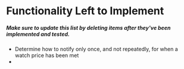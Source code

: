 # Functionality Left to Implement
##### Make sure to update this list by deleting items after they've been implemented and tested.

- Determine how to notify only once, and not repeatedly, for when a watch price has been met
- 
